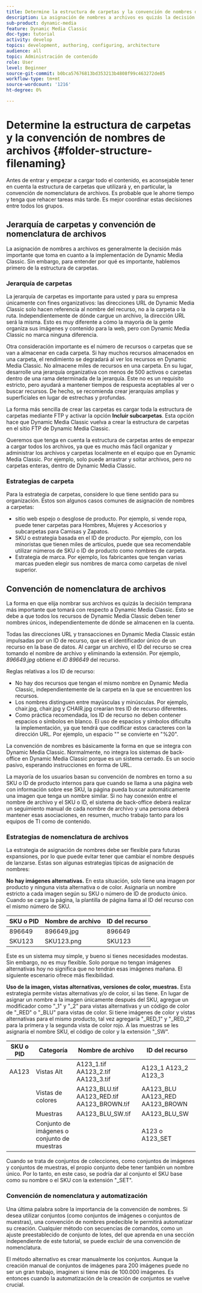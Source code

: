 ```yaml
---
title: Determine la estructura de carpetas y la convención de nombres de archivos
description: La asignación de nombres a archivos es quizás la decisión más importante que debe tomar al implementar Dynamic Media Classic. La estructura de carpetas también es importante. Aprenda por qué es tan importante y posible adoptar enfoques para la estructura de carpetas y los nombres de archivos.
sub-product: dynamic-media
feature: Dynamic Media Classic
doc-type: tutorial
activity: develop
topics: development, authoring, configuring, architecture
audience: all
topic: Administración de contenido
role: User
level: Beginner
source-git-commit: b0bca57676813bd353213b4808f99c463272de85
workflow-type: tm+mt
source-wordcount: '1216'
ht-degree: 0%

---
```



# Determine la estructura de carpetas y la convención de nombres de archivos {#folder-structure-filenaming}

Antes de entrar y empezar a cargar todo el contenido, es aconsejable tener en cuenta la estructura de carpetas que utilizará y, en particular, la convención de nomenclatura de archivos. Es probable que le ahorre tiempo y tenga que rehacer tareas más tarde. Es mejor coordinar estas decisiones entre todos los grupos.

## Jerarquía de carpetas y convención de nomenclatura de archivos

La asignación de nombres a archivos es generalmente la decisión más importante que toma en cuanto a la implementación de Dynamic Media Classic. Sin embargo, para entender por qué es importante, hablemos primero de la estructura de carpetas.

### Jerarquía de carpetas

La jerarquía de carpetas es importante para usted y para su empresa únicamente con fines organizativos: las direcciones URL de Dynamic Media Classic solo hacen referencia al nombre del recurso, no a la carpeta o la ruta. Independientemente de dónde cargue un archivo, la dirección URL será la misma. Esto es muy diferente a cómo la mayoría de la gente organiza sus imágenes y contenido para la web, pero con Dynamic Media Classic no marca ninguna diferencia.

Otra consideración importante es el número de recursos o carpetas que se van a almacenar en cada carpeta. Si hay muchos recursos almacenados en una carpeta, el rendimiento se degradará al ver los recursos en Dynamic Media Classic. No almacene miles de recursos en una carpeta. En su lugar, desarrolle una jerarquía organizativa con menos de 500 activos o carpetas dentro de una rama determinada de la jerarquía. Este no es un requisito estricto, pero ayudará a mantener tiempos de respuesta aceptables al ver o buscar recursos. De hecho, se recomienda crear jerarquías amplias y superficiales en lugar de estrechas y profundas.

La forma más sencilla de crear las carpetas es cargar toda la estructura de carpetas mediante FTP y activar la opción **Incluir subcarpetas**. Esta opción hace que Dynamic Media Classic vuelva a crear la estructura de carpetas en el sitio FTP de Dynamic Media Classic.

Queremos que tenga en cuenta la estructura de carpetas antes de empezar a cargar todos los archivos, ya que es mucho más fácil organizar y administrar los archivos y carpetas localmente en el equipo que en Dynamic Media Classic. Por ejemplo, solo puede arrastrar y soltar archivos, pero no carpetas enteras, dentro de Dynamic Media Classic.

### Estrategias de carpeta

Para la estrategia de carpetas, considere lo que tiene sentido para su organización. Estos son algunos casos comunes de asignación de nombres a carpetas:

- sitio web espejo o desglose de producto. Por ejemplo, si vende ropa, puede tener carpetas para Hombres, Mujeres y Accesorios y subcarpetas para Camisas y Zapatos.
- SKU o estrategia basada en el ID de producto. Por ejemplo, con los minoristas que tienen miles de artículos, puede que sea recomendable utilizar números de SKU o ID de producto como nombres de carpeta.
- Estrategia de marca. Por ejemplo, los fabricantes que tengan varias marcas pueden elegir sus nombres de marca como carpetas de nivel superior.

## Convención de nomenclatura de archivos

La forma en que elija nombrar sus archivos es quizás la decisión temprana más importante que tomará con respecto a Dynamic Media Classic. Esto se debe a que todos los recursos de Dynamic Media Classic deben tener nombres únicos, independientemente de dónde se almacenen en la cuenta.

Todas las direcciones URL y transacciones en Dynamic Media Classic están impulsadas por un ID de recurso, que es el identificador único de un recurso en la base de datos. Al cargar un archivo, el ID del recurso se crea tomando el nombre de archivo y eliminando la extensión. Por ejemplo, _896649.jpg_ obtiene el _ID 896649_ del recurso.

Reglas relativas a los ID de recurso:

- No hay dos recursos que tengan el mismo nombre en Dynamic Media Classic, independientemente de la carpeta en la que se encuentren los recursos.
- Los nombres distinguen entre mayúsculas y minúsculas. Por ejemplo, chair.jpg, chair.jpg y CHAIR.jpg crearían tres ID de recurso diferentes.
- Como práctica recomendada, los ID de recurso no deben contener espacios o símbolos en blanco. El uso de espacios y símbolos dificulta la implementación, ya que tendrá que codificar estos caracteres con la dirección URL. Por ejemplo, un espacio &quot;&quot; se convierte en &quot;%20&quot;.

La convención de nombres es básicamente la forma en que se integra con Dynamic Media Classic. Normalmente, no integra los sistemas de back-office en Dynamic Media Classic porque es un sistema cerrado. Es un socio pasivo, esperando instrucciones en forma de URL.

La mayoría de los usuarios basan su convención de nombres en torno a su SKU o ID de producto internos para que cuando se llama a una página web con información sobre ese SKU, la página pueda buscar automáticamente una imagen que tenga un nombre similar. Si no hay conexión entre el nombre de archivo y el SKU o ID, el sistema de back-office deberá realizar un seguimiento manual de cada nombre de archivo y una persona deberá mantener esas asociaciones, en resumen, mucho trabajo tanto para los equipos de TI como de contenido.

### Estrategias de nomenclatura de archivos

La estrategia de asignación de nombres debe ser flexible para futuras expansiones, por lo que puede evitar tener que cambiar el nombre después de lanzarse. Estas son algunas estrategias típicas de asignación de nombres:

**No hay imágenes alternativas.** En esta situación, solo tiene una imagen por producto y ninguna vista alternativa o de color. Asignaría un nombre estricto a cada imagen según su SKU o número de ID de producto único. Cuando se carga la página, la plantilla de página llama al ID del recurso con el mismo número de SKU.

| SKU o PID | Nombre de archivo | ID del recurso |
| ------- | ---------- | -------- |
| 896649 | 896649.jpg | 896649 |
| SKU123 | SKU123.png | SKU123 |

Este es un sistema muy simple, y bueno si tienes necesidades modestas. Sin embargo, no es muy flexible. Solo porque no tengan imágenes alternativas hoy no significa que no tendrán esas imágenes mañana. El siguiente escenario ofrece más flexibilidad.

**Uso de la imagen, vistas alternativas, versiones de color, muestras.** Esta estrategia permite vistas alternativas y/o de color, si las tiene. En lugar de asignar un nombre a la imagen únicamente después del SKU, agregue un modificador como &quot;_1&quot; y &quot;_2&quot; para vistas alternativas y un código de color de &quot;_RED&quot; o &quot;_BLU&quot; para vistas de color. Si tiene imágenes de color y vistas alternativas para el mismo producto, tal vez agregaría &quot;_RED_1&quot; y &quot;_RED_2&quot; para la primera y la segunda vista de color rojo. A las muestras se les asignaría el nombre SKU, el código de color y la extensión &quot;_SW&quot;.

| SKU o PID | Categoría | Nombre de archivo | ID del recurso |
| ------- | ----------------------- | ------------------------------------------- | ------------------------------- |
| AA123 | Vistas Alt | A123_1.tif AA123_2.tif AA123_3.tif | A123_1 A123_2 A123_3 |
|  | Vistas de colores | AA123_BLU.tif AA123_RED.tif AA123_BROWN.tif | AA123_BLU AA123_RED AA123_BROWN |
|  | Muestras | AA123_BLU_SW.tif | AA123_BLU_SW |
|  | Conjunto de imágenes o conjunto de muestras |  | A123 o A123_SET | — |

Cuando se trata de conjuntos de colecciones, como conjuntos de imágenes y conjuntos de muestras, el propio conjunto debe tener también un nombre único. Por lo tanto, en este caso, se podría dar al conjunto el SKU base como su nombre o el SKU con la extensión &quot;_SET&quot;.

### Convención de nomenclatura y automatización

Una última palabra sobre la importancia de la convención de nombres. Si desea utilizar conjuntos (como conjuntos de imágenes o conjuntos de muestras), una convención de nombres predecible le permitirá automatizar su creación. Cualquier método con secuencias de comandos, como un ajuste preestablecido de conjunto de lotes, del que aprenda en una sección independiente de este tutorial, se puede excluir de una convención de nomenclatura.

El método alternativo es crear manualmente los conjuntos. Aunque la creación manual de conjuntos de imágenes para 200 imágenes puede no ser un gran trabajo, imaginen si tiene más de 100.000 imágenes. Es entonces cuando la automatización de la creación de conjuntos se vuelve crucial.
